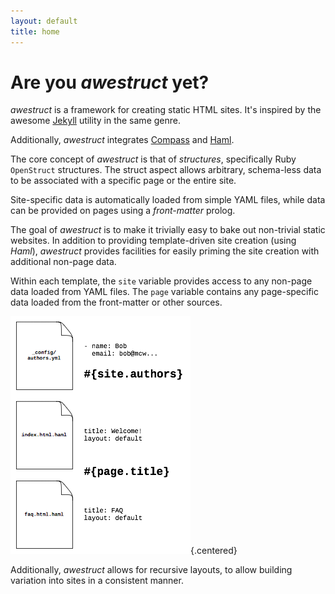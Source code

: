 ```yaml
---
layout: default
title: home
---
```

# Are you *awestruct* yet?

*awestruct* is a framework for creating static HTML sites.  It's inspired
by the awesome [Jekyll](http://github.com/mojombo/jekyll) utility in the
same genre.

Additionally, *awestruct* integrates [Compass](http://compass-style.org/)
and [Haml](http://haml-lang.com/).

The core concept of *awestruct* is that of _structures_, specifically
Ruby `OpenStruct` structures.  The struct aspect allows arbitrary,
schema-less data to be associated with a specific page or the entire
site.

Site-specific data is automatically loaded from simple YAML files, 
while data can be provided on pages using a _front-matter_ prolog.

The goal of *awestruct* is to make it trivially easy to bake out
non-trivial static websites. In addition to providing template-driven
site creation (using *Haml*), *awestruct* provides facilities for
easily priming the site creation with additional non-page data.

Within each template, the `site` variable provides access to any
non-page data loaded from YAML files.  The `page` variable contains
any page-specific data loaded from the front-matter or other
sources.

![Structs](/images/structs.png){.centered}

Additionally, *awestruct* allows for recursive layouts, to allow
building variation into sites in a consistent manner.

